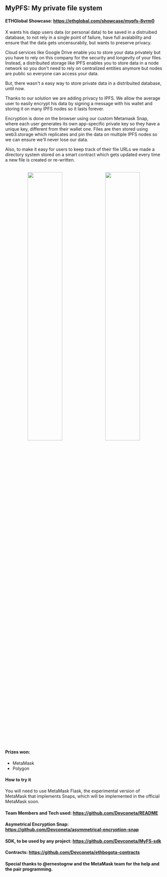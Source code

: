## MyPFS: My private file system

#### ETHGlobal Showcase: https://ethglobal.com/showcase/mypfs-8vrm0

X wants his dapp users data (or personal data) to be saved in a distruibed database, to not rely in a single point of failure, have full avalability and ensure that the data gets uncensurabily, but wants to preserve privacy. 

Cloud services like Google Drive enable you to store your data privately but you have to rely on this company for the security and longevity of your files. Instead, a distribuited storage like IPFS enables you to store data in a node network so you don't need to rely on centralized entities anymore but nodes are public so everyone can access your data.

But, there wasn't a easy way to store private data in a distribuited database, until now.

Thanks to our solution we are adding privacy to IPFS. We allow the average user to easily encrypt his data by signing a message with his wallet and storing it on many IPFS nodes so it lasts forever.

Encryption is done on the browser using our custom Metamask Snap, where each user generates its own app-specific private key so they have a unique key, different from their wallet one. Files are then stored using web3.storage which replicates and pin the data on multiple IPFS nodes so we can ensure we'll never lose our data.

Also, to make it easy for users to keep track of their file URLs we made a directory system stored on a smart contract which gets updated every time a new file is created or re-written.
<br/><br/>

<p align="center">
<img src="https://user-images.githubusercontent.com/86085168/197027007-bb09558f-bdbe-416f-9831-073eb8661148.jpg" width="47%">
&nbsp; 
<img src="https://user-images.githubusercontent.com/86085168/197028341-8e9e354f-53e8-43c9-857c-67d202524db5.jpg" width="47%">
</p>

#### Prizes won:
- MetaMask
- Polygon

#### How to try it 
You will need to use MetaMask Flask, the experimental version of MetaMask that implements Snaps, which will be implemented in the official MetaMask soon.

#### Team Members and Tech used: https://github.com/Devconeta/README

#### Asymetrical Encryption Snap: https://github.com/Devconeta/asymmetrical-encryption-snap

#### SDK, to be used by any project: https://github.com/Devconeta/MyFS-sdk

#### Contracts: https://github.com/Devconeta/ethbogota-contracts


#### Special thanks to @ernestognw and the MetaMask team for the help and the pair programming.





